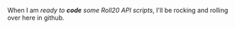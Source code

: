 When I am _ready to **code** some Roll20 API scripts_, I'll be rocking and rolling over here in github.
